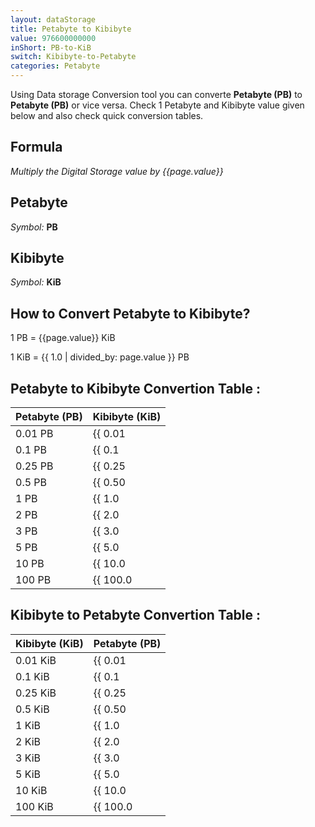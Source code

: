 ```yaml
---
layout: dataStorage
title: Petabyte to Kibibyte
value: 976600000000
inShort: PB-to-KiB
switch: Kibibyte-to-Petabyte
categories: Petabyte
---
```


Using Data storage Conversion tool you can converte **Petabyte (PB)** to **Petabyte (PB)** or vice versa. Check 1 Petabyte and Kibibyte value given below and also check quick conversion tables.

## Formula
*Multiply the Digital Storage value by {{page.value}}*

## Petabyte
*Symbol:* **PB**

## Kibibyte
*Symbol:* **KiB**

## How to Convert Petabyte to Kibibyte?

1 PB = {{page.value}} KiB

1 KiB = {{ 1.0 | divided_by: page.value }} PB


## Petabyte to Kibibyte Convertion Table :

| Petabyte (PB) | Kibibyte (KiB) |
| ---- | ---- |
| 0.01 PB | {{ 0.01 | times: page.value | round: 12 }} KiB |
| 0.1 PB | {{ 0.1 | times: page.value | round: 12 }} KiB |
| 0.25 PB | {{ 0.25 | times: page.value | round: 12 }} KiB |
| 0.5 PB | {{ 0.50 | times: page.value | round: 12 }} KiB |
| 1 PB | {{ 1.0 | times: page.value | round: 12 }} KiB |
| 2 PB | {{ 2.0 | times: page.value | round: 12 }} KiB |
| 3 PB | {{ 3.0 | times: page.value | round: 12 }} KiB |
| 5 PB | {{ 5.0 | times: page.value | round: 12 }} KiB |
| 10 PB | {{ 10.0 | times: page.value | round: 12 }} KiB |
| 100 PB | {{ 100.0 | times: page.value | round: 12 }} KiB |

## Kibibyte to Petabyte Convertion Table :

| Kibibyte (KiB) | Petabyte (PB) |
| ---- | ---- |
| 0.01 KiB | {{ 0.01 | divided_by: page.value | round: 12 }} PB |
| 0.1 KiB | {{ 0.1 | divided_by: page.value | round: 12 }} PB |
| 0.25 KiB | {{ 0.25 | divided_by: page.value | round: 12 }} PB |
| 0.5 KiB | {{ 0.50 | divided_by: page.value | round: 12 }} PB |
| 1 KiB | {{ 1.0 | divided_by: page.value | round: 12 }} PB |
| 2 KiB | {{ 2.0 | divided_by: page.value | round: 12 }} PB |
| 3 KiB | {{ 3.0 | divided_by: page.value | round: 12 }} PB |
| 5 KiB | {{ 5.0 | divided_by: page.value | round: 12 }} PB |
| 10 KiB | {{ 10.0 | divided_by: page.value | round: 12 }} PB |
| 100 KiB | {{ 100.0 | divided_by: page.value | round: 12 }} PB |


<script>
document.getElementById('selectInput')[20].selected = true
document.getElementById('selectOutput')[5].selected = true
</script>
